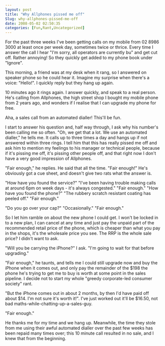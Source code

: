 ```yaml
---
layout: post
title: "Why Allphones pissed me off"
Slug: why-allphones-pissed-me-off
date: 2008-05-02 02:50:35
categories: [Fun,Rant,Uncategorized]
---
```

For the past three weeks I've been getting calls on my mobile from 02 8986 3000 at least once per week day, sometimes twice or thrice. Every time I answer the call I hear "I'm sorry, all operators are currently bu" and get cut off. Rather annoying! So they quickly get added to my phone book under "Ignore".

This morning, a friend was at my desk when it rang, so I answered on speaker phone so he could hear it. Imagine my surprise when there's a voice: "Hello!". I quickly reply but they hang up again.

10 minutes ago it rings again. I answer quickly, and speak to a real person. He's calling from Allphones, the high street shop I bought my mobile phone from 2 years ago, and wonders if I realise that I can upgrade my phone for free.

Aha, a sales call from an automated dialler! This'll be fun.

I start to answer his question and, half way through, I ask why his number's been calling me so often. "Oh, we get that a lot. We use an automated dialler," he tells me. It calls up to three times a day and hangs up if not answered within three rings. I tell him that this has really pissed me off and ask him to mention my feelings to his manager or technical people, because if it's pissing me off, it's pissing other people off, and that right now I don't have a very good impression of Allphones.

"Fair enough," he replies. He said that all the time. "Fair enough!" He's obviously got a cue sheet, and doesn't give two rats what the answer is.

"How have you found the <insert carrier="" name=""> service?" "I've been having trouble making calls at around 6pm on week days - it's always congested." "Fair enough." "How have you found the phone?" "The rubbery scratch resistant coating has peeled off." "Fair enough."

"Do you go over your cap?" "Occasionally." "Fair enough."

So I let him ramble on about the new phone I could get. I won't be locked in to a new plan, I can cancel at any time and just pay the unpaid part of the recommended retail price of the phone, which is cheaper than what you pay in the shops, it's the wholesale price you see. The RRP is the whole sale price? I didn't want to ask.

"Will you be carrying the iPhone?" I ask. "I'm going to wait for that before upgrading."

"Fair enough," he taunts, and tells me I could still upgrade now and buy the iPhone when it comes out, and only pay the remainder of the $198 the phone he's trying to get me to buy is worth at some point in the sales pipeline. I decide not to start my whole "greedy corporate-led consumer society" rant.

"But the iPhone comes out in about 2 months, by then I'd have paid off about $14. I'm not sure it's worth it!". I've just worked out it'll be $16.50, not bad maths-while-chatting-up-a-sales-guy.

"Fair enough."

He thanks me for my time and we hang up. Meanwhile, the time they stole from me using their awful automated dialler over the past few weeks has been repaid many times over; this 10 minute call resulted in no sale, and I knew that from the beginning.

</insert>
